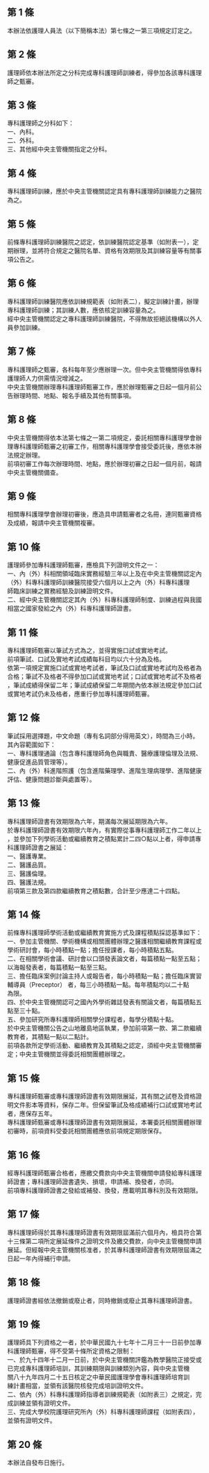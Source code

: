 第 1 條
-------
本辦法依護理人員法（以下簡稱本法）第七條之一第三項規定訂定之。

第 2 條
-------
護理師依本辦法所定之分科完成專科護理師訓練者，得參加各該專科護理  
師之甄審。

第 3 條
-------
專科護理師之分科如下：  
一、內科。  
二、外科。  
三、其他經中央主管機關指定之分科。

第 4 條
-------
專科護理師訓練，應於中央主管機關認定具有專科護理師訓練能力之醫院  
為之。

第 5 條
-------
前條專科護理師訓練醫院之認定，依訓練醫院認定基準（如附表一），定  
期辦理，並將符合規定之醫院名單、資格有效期限及其訓練容量等有關事  
項公告之。

第 6 條
-------
專科護理師訓練醫院應依訓練規範表（如附表二），擬定訓練計畫，辦理  
專科護理師訓練；其訓練人數，應依核定訓練容量為之。  
經中央主管機關認定之專科護理師訓練醫院，不得無故拒絕該機構以外人  
員參加訓練。

第 7 條
-------
專科護理師之甄審，各科每年至少應辦理一次。但中央主管機關得依專科  
護理師人力供需情況增減之。  
中央主管機關辦理專科護理師甄審工作，應於辦理甄審之日起一個月前公  
告辦理時間、地點、報名手續及其他有關事項。

第 8 條
-------
中央主管機關得依本法第七條之一第二項規定，委託相關專科護理學會辦  
理專科護理師甄審之初審工作，相關專科護理學會接受委託後，應依本辦  
法規定辦理。  
前項初審工作每次辦理時間、地點，應於辦理初審之日起一個月前，報請  
中央主管機關備查。

第 9 條
-------
相關專科護理學會辦理初審後，應造具申請甄審者之名冊，連同甄審資格  
及成績，報請中央主管機關複審。

第 10 條
--------
護理師參加專科護理師甄審，應檢具下列證明文件之一：  
一、內（外）科相關領域臨床實務經驗三年以上及在中央主管機關認定內  
    （外）科專科護理師訓練醫院接受六個月以上之內（外）科專科護理  
    師臨床訓練之實務經驗及訓練證明文件。  
二、經中央主管機關認定其內（外）科專科護理師制度、訓練過程與我國  
    相當之國家發給之內（外）科專科護理師證書。

第 11 條
--------
專科護理師甄審以筆試方式為之，並得實施口試或實地考試。  
前項筆試、口試及實地考試成績每科目均以六十分為及格。  
依第一項規定實施口試或實地考試者，筆試及口試或實地考試均及格者為  
合格；筆試不及格者不得參加口試或實地考試；口試或實地考試不及格者  
，筆試成績得保留二年；筆試成績保留二年期間內依本辦法規定參加口試  
或實地考試仍未及格者，應重行參加專科護理師甄審。

第 12 條
--------
筆試採用選擇題，中文命題（專有名詞部分得用英文），時間為三小時。  
其內容範圍如下：  
一、專科護理通論（包含專科護理師角色與職責、醫療護理倫理及法規、  
    健康促進品質管理等）。  
二、內（外）科進階照護（包含進階藥理學、進階生理病理學、進階健康  
    評估、健康問題診斷與處置等）。

第 13 條
--------
專科護理師證書有效期限為六年，期滿每次展延期限為六年。  
於專科護理師證書有效期限六年內，有實際從事專科護理師工作二年以上  
，並參加下列學術活動或繼續教育之積點累計二四○點以上者，得申請專  
科護理師證書之展延：  
一、醫護專業。  
二、醫護品質。  
三、醫護倫理。  
四、醫護法規。  
前項第三款及第四款繼續教育之積點數，合計至少應達二十四點。

第 14 條
--------
前條專科護理師學術活動或繼續教育實施方式及課程積點採認基準如下：  
一、參加主管機關、學術機構或相關團體辦理之醫護相關繼續教育課程或  
學術研討會，每小時積點一點；擔任授課者，每小時積點五點。  
二、在相關學術會議、研討會以口頭發表論文者，每篇積點一點至五點；  
    以海報發表者，每篇積點一點至三點。  
三、擔任臨床案例討論主持人或報告者，每小時積點一點；擔任臨床實習  
    輔導員（Preceptor） 者，每三小時積點一點。每年積點均以二十點  
    為限。  
四、於中央主管機關認可之國內外學術雜誌發表有關論文者，每篇積點五  
    點至三十點。  
五、參加研究所專科護理師相關學分課程者，每學分積點十點。  
於中央主管機關公告之山地離島地區執業，參加前項第一款、第二款繼續  
教育者，其積點一點以二點計。  
前項各款所定學術活動、繼續教育及其積點之認定，須經中央主管機關審  
定；中央主管機關並得委託相關團體辦理之。

第 15 條
--------
專科護理師甄審或專科護理師證書有效期限展延，其有關之試卷及資格證  
明文件影本等資料，保存二年。但保留筆試及格成績補行口試或實地考試  
者，應保存五年。  
專科護理師甄審或專科護理師證書有效期限展延，本署委託相關團體辦理  
初審時，前項資料受委託相關團體應依前項規定期限保存。

第 16 條
--------
經專科護理師甄審合格者，應繳交費款向中央主管機關申請發給專科護理  
師證書；專科護理師證書遺失、損壞，申請補、換發者，亦同。  
前項專科護理師證書之發給或補發、換發，應載明其專科別及有效期限。

第 17 條
--------
專科護理師得於其專科護理師證書有效期限屆滿前六個月內，檢具符合第  
十三條第二項所定展延條件之證明文件及繳交費款，向中央主管機關申請  
展延。但經報中央主管機關核准者，於其專科護理師證書有效期限屆滿之  
日起一年內得補行申請。

第 18 條
--------
護理師證書經依法撤銷或廢止者，同時撤銷或廢止其專科護理師證書。

第 19 條
--------
護理師具下列資格之一者，於中華民國九十七年十二月三十一日前參加專  
科護理師甄審，得不受第十條所定資格之限制：  
一、於九十四年十二月一日前，於中央主管機關評鑑為教學醫院正接受或  
    已完成專科護理師培訓，其訓練期限與訓練類別內容，與中央主管機  
    關八十九年四月二十五日核定之中華民國護理學會專科護理師培育訓  
    練計畫相當，並領有該醫院核發完成培訓證明文件。  
二、依內（外）科專科護理師指導者訓練規範表（如附表三）之規定，完  
    成訓練並領有證明文件。  
三、完成大學校院護理研究所內（外）科專科護理師課程（如附表四），  
    並領有證明文件。

第 20 條
--------
本辦法自發布日施行。

